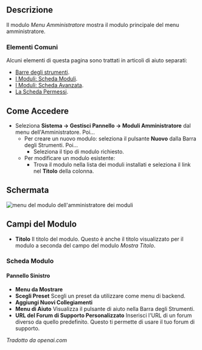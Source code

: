 <!-- Filename: Help4.x:Admin_Modules:_Administrator_Menu / Display title: Moduli: Menu Amministratore -->

## Descrizione

Il modulo *Menu Amministratore* mostra il modulo principale del menu amministratore.

### Elementi Comuni

Alcuni elementi di questa pagina sono trattati in articoli di aiuto separati:

* [Barre degli strumenti](jdocmanual?article=help/common-elements/toolbars).
* [I Moduli: Scheda Moduli](jdocmanual?article=help/modules/modules-module-tab).
* [I Moduli: Scheda Avanzata](jdocmanual?article=help/modules/modules-advanced-tab).
* [La Scheda Permessi](jdocmanual?article=help/common-elements/edit-permissions).

## Come Accedere

- Seleziona **Sistema → Gestisci Pannello → Moduli Amministratore** dal
  menu dell'Amministratore. Poi...
  - Per creare un nuovo modulo: seleziona il pulsante **Nuovo** dalla Barra degli Strumenti.
    Poi...
    - Seleziona il tipo di modulo richiesto.
  - Per modificare un modulo esistente:
    - Trova il modulo nella lista dei moduli installati e seleziona il
      link nel **Titolo** della colonna.

## Schermata

![menu del modulo dell'amministratore dei moduli](../../../it/images/modules-admin/modules-administrator-menu-module-tab.png)

## Campi del Modulo

- **Titolo** Il titolo del modulo. Questo è anche il titolo visualizzato
  per il modulo a seconda del campo del modulo *Mostra Titolo*.

### Scheda Modulo

#### Pannello Sinistro

- **Menu da Mostrare**
- **Scegli Preset** Scegli un preset da utilizzare come menu di backend.
- **Aggiungi Nuovi Collegiamenti**
- **Menu di Aiuto** Visualizza il pulsante di aiuto nella Barra degli Strumenti.
- **URL del Forum di Supporto Personalizzato** Inserisci l'URL di un forum diverso da quello predefinito. Questo ti permette di usare il tuo forum di supporto.

*Tradotto da openai.com*
